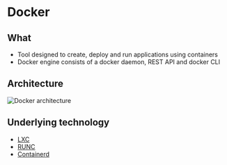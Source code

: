 # Docker

## What

* Tool designed to create, deploy and run applications using containers
* Docker engine consists of a docker daemon, REST API and docker CLI

## Architecture

![Docker architecture](https://docs.docker.com/engine/images/architecture.svg)

## Underlying technology

* [LXC](https://linuxcontainers.org/)
* [RUNC](https://github.com/opencontainers/runc/tree/master/libcontainer)
* [Containerd](https://containerd.io/)
